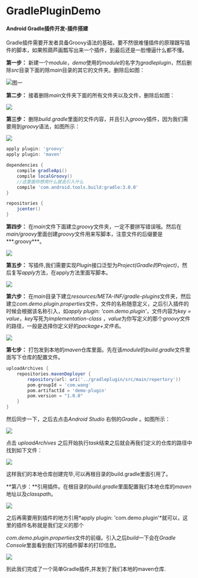 # GradlePluginDemo

####  Android Gradle插件开发-插件搭建

Gradle插件需要开发者具备Groovy语法的基础，要不然很难懂插件的原理跟写插件的脚本，如果照葫芦画瓢写出来一个插件，到最后还是一脸懵逼什么都不懂。

**第一步：** 新建一个*module*，*demo*使用的*module*的名字为*gradleplugin*，然后删除*src*目录下面的除*main*目录的其它的文件夹。删除后如图：

![图一](https://raw.githubusercontent.com/WangcWj/image-folder/master/plugin-one.png)

**第二步：** 接着删除*main*文件夹下面的所有文件夹以及文件，删除后如图：

![](https://raw.githubusercontent.com/WangcWj/image-folder/master/plugin-two.png)

**第三步：** 删除*build.gradle*里面的文件内容，并且引入*groovy*插件，因为我们需要用到*groovy*语法，如图所示：

![](https://raw.githubusercontent.com/WangcWj/image-folder/master/groovy-three.png)

```groovy
apply plugin: 'groovy'
apply plugin: 'maven'

dependencies {
    compile gradleApi()
    compile localGroovy()
    //这里面你想用什么就去引入什么
    compile 'com.android.tools.build:gradle:3.0.0'
}

repositories {
    jcenter()
}

```

**第四步：** 在*main*文件下面建立*groovy*文件夹，一定不要拼写错误哦。然后在*main/groovy*里面创建*groovy*文件用来写脚本，注意文件的后缀要是***.groovy***。

![](https://raw.githubusercontent.com/WangcWj/image-folder/master/plugin-four.png)



**第五步：** 写插件,我们需要实现*Plugin*接口泛型为*Project(Gradle的Project)*，然后复写*apply*方法，在apply方法里面写脚本。

![](https://raw.githubusercontent.com/WangcWj/image-folder/master/plugin-five.png)



**第六步：** 在*main*目录下建立*resources/META-INF/gradle-plugins*文件夹，然后建立*com.demo.plugin.properties*文件，文件的名称随意定义，之后引入插件的时候会根据该名称引入，如*apply plugin: 'com.demo.plugin'*，文件内容为*key = value*，*key*写死为*implementation-class* ，*value*为你写定义的那个*groovy*文件的路径，一般是选择你定义好的*package+文件名*。

![](https://raw.githubusercontent.com/WangcWj/image-folder/master/plugin-six.png)

**第七步：** 打包发到本地的*maven*仓库里面。先在该*module*的*build.gradle*文件里面写下仓库的配置文件。

```groovy
uploadArchives {
    repositories.mavenDeployer {
        repository(url: uri('../gradleplugin/src/main/repertory'))
        pom.groupId = 'com.wang'
        pom.artifactId = 'demo-plugin'
        pom.version = "1.0.0"
    }
}
```

然后同步一下，之后去点击*Android  Studio* 右侧的*Gradle* 。如图所示：

![](https://raw.githubusercontent.com/WangcWj/image-folder/master/plugin-eight.png)

点击 *uploadArchives*  之后开始执行*task*结束之后就会再我们定义的仓库的路径中找到如下文件：

![](https://raw.githubusercontent.com/WangcWj/image-folder/master/plugin-seven.png)

这样我们的本地仓库创建完毕,可以再根目录的build.gradle里面引用了。

**第八步：**引用插件。在根目录的*build.gradle*里面配置我们本地仓库的*maven*地址以及*classpath*。

![](https://raw.githubusercontent.com/WangcWj/image-folder/master/plugin-ten.png)

之后再需要用到插件的地方引用*apply plugin: 'com.demo.plugin'*就可以，这里的插件名称就是我们定义的那个

*com.demo.plugin.properties*文件的前缀。引入之后*build*一下会在*Gradle Console*里面看到我们写的插件脚本的打印信息。

![](https://raw.githubusercontent.com/WangcWj/image-folder/master/plugin-nine.png)

到此我们完成了一个简单Gradle插件,并发到了我们本地的maven仓库.

